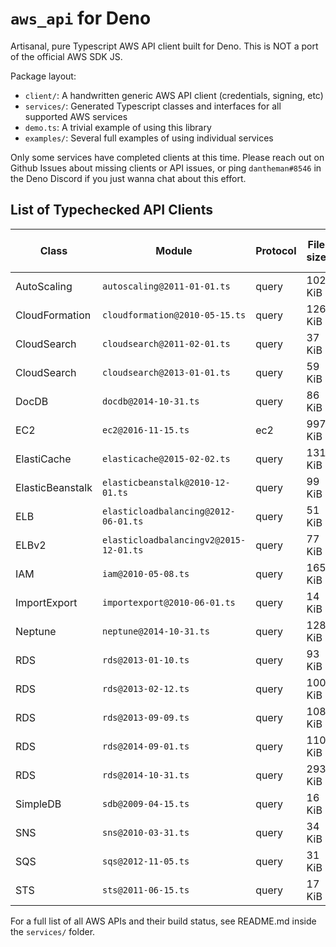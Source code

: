 # `aws_api` for Deno

Artisanal, pure Typescript AWS API client built for Deno. This is NOT a port of the official AWS SDK JS.

Package layout:

* `client/`: A handwritten generic AWS API client (credentials, signing, etc)
* `services/`: Generated Typescript classes and interfaces for all supported AWS services
* `demo.ts`: A trivial example of using this library
* `examples/`: Several full examples of using individual services

Only some services have completed clients at this time. Please reach out on Github Issues about missing clients or API issues, or ping `dantheman#8546` in the Deno Discord if you just wanna chat about this effort.

## List of Typechecked API Clients

[//]: # (Generated Content Barrier)

| Class | Module | Protocol | File size | Approx check time |
| --- | --- | --- | --- | --- |
| AutoScaling | `autoscaling@2011-01-01.ts` | query | 102 KiB | 2.564 sec |
| CloudFormation | `cloudformation@2010-05-15.ts` | query | 126 KiB | 2.805 sec |
| CloudSearch | `cloudsearch@2011-02-01.ts` | query | 37 KiB | 1.67 sec |
| CloudSearch | `cloudsearch@2013-01-01.ts` | query | 59 KiB | 2.084 sec |
| DocDB | `docdb@2014-10-31.ts` | query | 86 KiB | 1.715 sec |
| EC2 | `ec2@2016-11-15.ts` | ec2 | 997 KiB | 10.227 sec |
| ElastiCache | `elasticache@2015-02-02.ts` | query | 131 KiB | 2.648 sec |
| ElasticBeanstalk | `elasticbeanstalk@2010-12-01.ts` | query | 99 KiB | 2.519 sec |
| ELB | `elasticloadbalancing@2012-06-01.ts` | query | 51 KiB | 2.021 sec |
| ELBv2 | `elasticloadbalancingv2@2015-12-01.ts` | query | 77 KiB | 1.739 sec |
| IAM | `iam@2010-05-08.ts` | query | 165 KiB | 3.199 sec |
| ImportExport | `importexport@2010-06-01.ts` | query | 14 KiB | 1.277 sec |
| Neptune | `neptune@2014-10-31.ts` | query | 128 KiB | 2.164 sec |
| RDS | `rds@2013-01-10.ts` | query | 93 KiB | 2.197 sec |
| RDS | `rds@2013-02-12.ts` | query | 100 KiB | 2.338 sec |
| RDS | `rds@2013-09-09.ts` | query | 108 KiB | 2.493 sec |
| RDS | `rds@2014-09-01.ts` | query | 110 KiB | 2.644 sec |
| RDS | `rds@2014-10-31.ts` | query | 293 KiB | 3.215 sec |
| SimpleDB | `sdb@2009-04-15.ts` | query | 16 KiB | 1.505 sec |
| SNS | `sns@2010-03-31.ts` | query | 34 KiB | 1.662 sec |
| SQS | `sqs@2012-11-05.ts` | query | 31 KiB | 1.501 sec |
| STS | `sts@2011-06-15.ts` | query | 17 KiB | 1.341 sec |

[//]: # (Generated Content Barrier)

For a full list of all AWS APIs and their build status, see README.md inside the `services/` folder.
